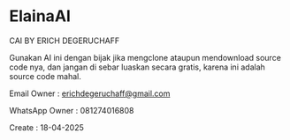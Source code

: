# ElainaAI

CAI BY ERICH DEGERUCHAFF 

Gunakan AI ini dengan bijak jika mengclone ataupun mendownload source code nya, dan jangan di sebar luaskan secara gratis, karena ini adalah source code mahal.

Email Owner : erichdegeruchaff@gmail.com 

WhatsApp Owner : 081274016808

Create : 18-04-2025
